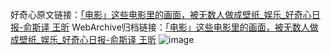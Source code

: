 好奇心原文链接：[「电影」这些电影里的画面，被无数人做成壁纸_娱乐_好奇心日报-俞斯译 王昕](https://www.qdaily.com/articles/6556.html)
WebArchive归档链接：[「电影」这些电影里的画面，被无数人做成壁纸_娱乐_好奇心日报-俞斯译 王昕](https://web.archive.org/web/https://www.qdaily.com/articles/6556.html)
![image](http://ww3.sinaimg.cn/large/007d5XDply1g3wb1sl3r3j30vy0gh0wt)